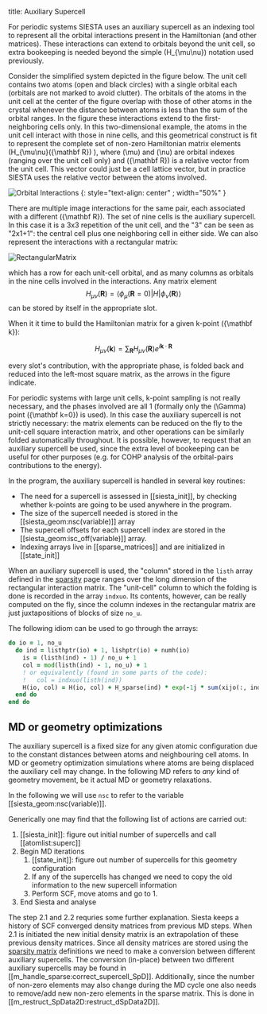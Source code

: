 title: Auxiliary Supercell

For periodic systems SIESTA uses an auxiliary supercell as an indexing
tool to represent all the orbital interactions present in the
Hamiltonian (and other matrices). These interactions can extend to
orbitals beyond the unit cell, so extra bookeeping is needed
beyond the simple \(H_{\mu\nu}\) notation used previously.

Consider the simplified system depicted in the figure below. The unit
cell contains two atoms (open and black circles) with a single orbital
each (orbitals are not marked to avoid clutter). The orbitals of the
atoms in the unit cell at the center of the figure overlap with those
of other atoms in the crystal whenever the distance between atoms is
less than the sum of the orbital ranges. In the figure these
interactions extend to the first-neighboring cells only. In this
two-dimensional example, the atoms in the unit cell interact with
those in nine cells, and this geometrical construct is fit to
represent the complete set of non-zero Hamiltonian matrix elements
\(H_{\mu\nu}({\mathbf R}) \), where \(\mu\) and \(\nu\) are orbital
indexes (ranging over the unit cell only) and \({\mathbf R}\) is a
relative vector from the unit cell. This vector could just be a cell
lattice vector, but in practice SIESTA uses the relative vector
between the atoms involved.

![Orbital Interactions](|media|/Interactions.png "Orbital interactions")
{: style="text-align: center" ; width="50%" }

There are multiple image interactions for the same pair, each
associated with a different \({\mathbf R}\).  The set of nine cells is the
auxiliary supercell. In this case it is a 3x3 repetition of the unit
cell, and the "3" can be seen as "2x1+1": the central cell plus one
neighboring cell in either side.  We can also represent the
interactions with a rectangular matrix:

![RectangularMatrix](|media|/RectangularMatrix.png "Interaction
Matrix")


which has a row for each unit-cell orbital, and as many columns as
orbitals in the nine cells involved in the interactions. Any matrix
element $$H_{\mu\nu}({\mathbf R}) = \langle\phi_\mu({\mathbf R=0})|H|\phi_\nu({\mathbf
R})\rangle$$ can be stored by itself in the appropriate slot.

When it it time to build the Hamiltonian matrix for a given k-point \({\mathbf k}\):

$$ H_{\mu\nu}({\mathbf k}) =
\sum_{\mathbf R} { H_{\mu\nu}({\mathbf R}) e^{i{\mathbf k}\cdot{\mathbf R}}} $$

every slot's contribution, with the appropriate phase, is folded back
and reduced into the left-most square matrix, as the arrows in the
figure indicate.

For periodic systems with large unit cells, k-point sampling is not
really necessary, and the phases involved are all 1 (formally only the
\(\Gamma\) point \({\mathbf k=0}\) is used). In this case the auxiliary supercell
is not strictly necessary: the matrix elements can be reduced on the
fly to the unit-cell square interaction matrix, and other operations
can be similarly folded automatically throughout. It is possible,
however, to request that an auxiliary supercell be used, since the
extra level of bookeeping can be useful for other purposes (e.g. for
COHP analysis of the orbital-pairs contributions to the energy).

In the program, the auxiliary supercell is handled in several key routines:

* The need for a supercell is assessed in [[siesta_init]], by checking whether k-points are
  going to be used anywhere in the program.
* The size of the supercell needed is stored in the [[siesta_geom:nsc(variable)]] array
* The supercell offsets for each supercell index are stored in the [[siesta_geom:isc_off(variable)]]
  array.
* Indexing arrays live in [[sparse_matrices]] and are initialized in [[state_init]]

When an auxiliary supercell is used, the "column" stored in the
`listh` array defined in the [sparsity](|page|/datastructures/2-sparse.html) page ranges
over the long dimension of the rectangular interaction matrix. The
"unit-cell" column to which the folding is done is recorded in the
array `indxuo`. Its contents, however, can be really computed on the
fly, since the column indexes in the rectangular matrix are just
juxtapositions of blocks of size `no_u`.

The following idiom can be used to go through the arrays:
```fortran
do io = 1, no_u
  do ind = listhptr(io) + 1, lishptr(io) + numh(io)
    is = (listh(ind) - 1) / no_u + 1
    col = mod(listh(ind) - 1, no_u) + 1
	! or equivalently (found in some parts of the code):
    !   col = indxuo(listh(ind))
    H(io, col) = H(io, col) + H_sparse(ind) * exp(-1j * sum(xijo(:, ind) * k(:)))
  end do
end do
```

## MD or geometry optimizations

The auxiliary supercell is a fixed size for any given atomic configuration due to the
constant distances between atoms and neighbouring cell atoms.
In MD or geometry optimization simulations where atoms are being displaced the auxiliary cell
may change. In the following MD refers to _any_ kind of geometry movement, be it actual MD or
geometry relaxations.

<!---
Consider two atoms currently at a distance \(R>R_\mathrm{max}\)
with \(R_\mathrm{max}\) being the sum of orbital range belonging to the atoms. In a following geometry
iteration the atoms are brought closer to each other such that \(R<R_\mathrm{max}\). This will lead
to an increase in the number of non-zero elements in the sparse matrix.
Concintly for the reverse action where the atoms are moved farther apart one finds a reduction in the
number of non-zero elements.
 --->

In the following we will use `nsc` to refer to the variable [[siesta_geom:nsc(variable)]].

Generically one may find that the following list of actions are carried out:

1. [[siesta_init]]: figure out initial number of supercells and call [[atomlist:superc]]
2. Begin MD iterations
   1. [[state_init]]: figure out number of supercells for this geometry configuration
   2. If any of the supercells has changed we need to copy the old information to the
      new supercell information
   3. Perform SCF, move atoms and go to 1.
3. End Siesta and analyse

The step 2.1 and 2.2 requries some further explanation. Siesta keeps a history of SCF converged
density matrices from previous MD steps. When 2.1 is initiated the new initial density matrix is
an extrapolation of these previous density matrices. Since all density matrices are stored using
the [sparsity matrix](|page|/datastructures/2-sparse.html) definitions we need to make a conversion
between different auxiliary supercells. The conversion (in-place) between two different auxiliary
supercells may be found in [[m_handle_sparse:correct_supercell_SpD]].
Additionally, since the number of non-zero elements may also change during the MD cycle one also
needs to remove/add new non-zero elements in the sparse matrix. This is done
in [[m_restruct_SpData2D:restruct_dSpData2D]].

